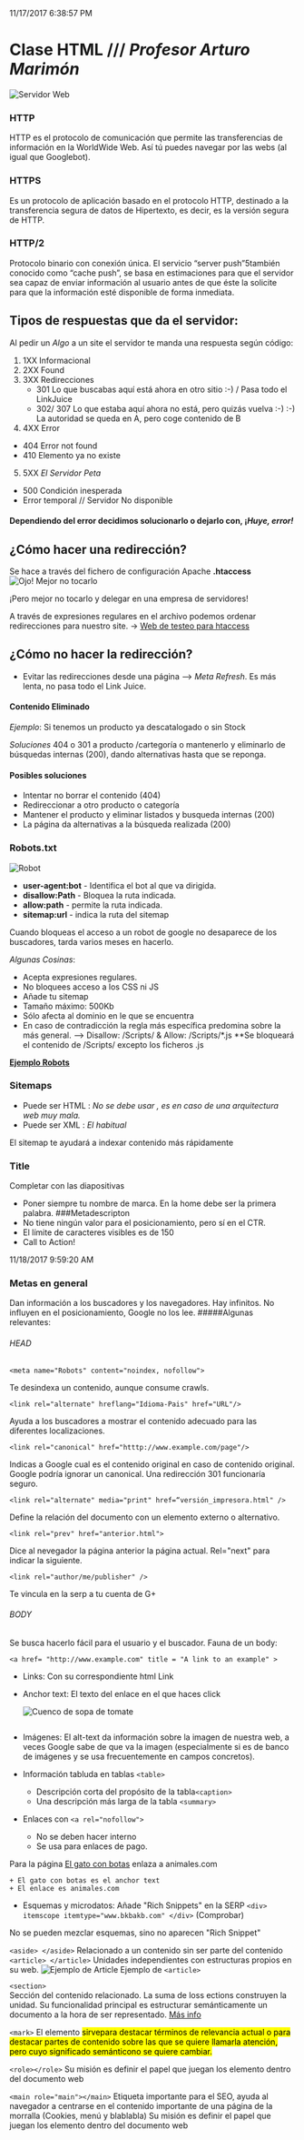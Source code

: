 11/17/2017 6:38:57 PM 

# Clase HTML /// *Profesor Arturo Marimón*


![Servidor Web](http://media02.hongkiat.com/accessible-local-web-server/localtunnerl-cover.jpg)

### HTTP
HTTP es el protocolo de comunicación que permite las transferencias de información en la WorldWide Web. Así tú puedes navegar por las webs (al igual que Googlebot).

### HTTPS

Es un protocolo de aplicación basado en el protocolo HTTP, destinado a la transferencia segura de datos de Hipertexto, es decir, es la versión segura de HTTP.

### HTTP/2
Protocolo binario con conexión única. El servicio “server push”5​ también conocido como “cache push”, se basa en estimaciones para que el servidor sea capaz de enviar información al usuario antes de que éste la solicite para que la información esté disponible de forma inmediata.

## Tipos de respuestas que da el servidor:



Al pedir un *Algo* a un site el servidor te manda una respuesta según código:

1. 1XX Informacional
2. 2XX Found
3. 3XX Redirecciones
	+ 301 Lo que buscabas aquí está ahora en otro sitio :-)  / Pasa todo el LinkJuice 
	+ 302/ 307 Lo que estaba aquí ahora no está, pero quizás vuelva :-) :-)  La autoridad se queda en A, pero coge contenido de B
4. 4XX Error  
  + 404 Error not found 
  + 410 Elemento ya no existe
5. 5XX *El Servidor Peta* 
  + 500 Condición inesperada
  + Error temporal // Servidor No disponible

#### Dependiendo del error decidimos solucionarlo o dejarlo con, ¡*Huye, error!*
## ¿Cómo hacer una redirección?
Se hace a través del fichero de configuración Apache **.htaccess** ![Ojo! Mejor no tocarlo](http://www.i2clipart.com/cliparts/b/d/6/8/clipart-warning-icon-bd68.png)

¡Pero mejor no tocarlo y delegar en una empresa de servidores!

A través de expresiones regulares en el  archivo podemos ordenar redirecciones para nuestro site.
  -> [Web de testeo para htaccess](http://htaccess.mwl.be/)

## ¿Cómo no hacer la redirección?
+ Evitar las redirecciones desde una página --> *Meta Refresh*. Es más lenta, no pasa todo el Link Juice. 

#### Contenido Eliminado
*Ejemplo*: Si tenemos un producto ya descatalogado o sin Stock

*Soluciones* 404 o 301 a producto /cartegoría o mantenerlo y eliminarlo de búsquedas internas (200), dando alternativas hasta que se reponga.

#### Posibles soluciones
 + Intentar no borrar el contenido (404) 
 + Redireccionar a otro producto o categoría 
 + Mantener el producto y eliminar listados y busqueda internas (200)
 + La página da alternativas a la búsqueda realizada (200)

### Robots.txt
![Robot](https://icons8.com/iconizer/files/Human_o2/orig/gnome-robots2.png)

+ **user-agent:bot** - Identifica el bot al que va dirigida.
+ **disallow:Path** - Bloquea la ruta indicada.
+  **allow:path** - permite la ruta indicada.
+  **sitemap:url** - indica la ruta del sitemap

Cuando bloqueas el acceso a un robot de google no desaparece de los buscadores, tarda varios meses en hacerlo.

*Algunas Cosinas*:

+ Acepta expresiones regulares.
+ No bloquees acceso a los CSS ni JS
+ Añade tu sitemap
+ Tamaño máximo: 500Kb
+ Sólo afecta al dominio en le que se encuentra
+ En caso de contradicción la regla más específica predomina sobre la más general. --> Disallow: /Scripts/   &   Allow: /Scripts/*.js  **Se bloqueará el contenido de /Scripts/ excepto los ficheros .js

[**Ejemplo Robots**](http://www.marketingonlinevalencia.com/robots.txt)

### Sitemaps 
+ Puede ser HTML : *No se debe usar , es en caso de una arquitectura web muy mala.*
+ Puede ser XML  : *El habitual*

El sitemap te ayudará a indexar contenido más rápidamente 

### Title
Completar con las diapositivas
+ Poner siempre tu nombre de marca. En la home debe ser la primera palabra.
###Metadescripton
+ No tiene ningún valor para el posicionamiento, pero sí en el CTR.
+ El límite de caracteres visibles es de 150
+ Call to Action!

11/18/2017 9:59:20 AM 

### Metas en general  
Dan información a los buscadores y los navegadores. Hay infinitos. No influyen en el posicionamiento, Google no los lee.
#####Algunas relevantes:
###### HEAD

    <meta name="Robots" content="noindex, nofollow">
Te desindexa un contenido, aunque consume crawls.

    <link rel="alternate" hreflang="Idioma-Pais" href="URL"/>
Ayuda a los buscadores a mostrar el contenido adecuado para las diferentes localizaciones. 

    <link rel="canonical" href="htttp://www.example.com/page"/>
Indicas a Google cual es el contenido original en caso de contenido original. Google podría ignorar un canonical. Una redirección 301 funcionaría seguro.

    <link rel="alternate" media="print" href=“versión_impresora.html" />
Define la relación del documento con un elemento externo o alternativo.

    <link rel="prev" href="anterior.html">
Dice al nevegador la página anterior la página actual. Rel="next" para indicar la siguiente.

    <link rel="author/me/publisher" />
Te vincula en la serp a tu cuenta de G+
###### BODY
Se busca hacerlo fácil para el usuario y el buscador.
Fauna de un body:

    <a href= "http://www.example.com" title = "A link to an example" >

 + Links: Con su correspondiente html Link
 + Anchor text:  El texto del enlace en el que haces click

    <img src="https://misanimales.com/wp-content/uploads/2016/10/crecen-los-gatos.jpg" alt="Cuenco de sopa de tomate" />

    ```<img src="https://misanimales.com/wp-content/uploads/2016/10/crecen-los-gatos.jpg" alt="Cuenco de sopa de tomate" />
	```
 + Imágenes: El alt-text da información sobre la imagen de nuestra web, a veces Google sabe de que va la imagen (especialmente si es de banco de imágenes y se usa frecuentemente en campos concretos). 
 + Información tabluda en tablas ```<table>```
	 + Descripción corta del propósito de la tabla```<caption>```
	 + Una descripción más larga de la tabla ```<summary>``` 
 + Enlaces con ```<a rel="nofollow">```  
	 + No se deben hacer interno
	 + Se usa para enlaces de pago. 

Para la página [El gato con botas](www.animales.com) enlaza a animales.com

	+ El gato con botas es el anchor text
	+ El enlace es animales.com

+ Esquemas y microdatos: Añade "Rich Snippets" en la SERP
```<div> itemscope itemtype="www.bkbakb.com" </div>``` (Comprobar)

No se pueden mezclar esquemas, sino no aparecen "Rich Snippet"

```<aside> </aside>``` Relacionado a un contenido sin ser parte del contenido
```<article> </article>``` Unidades independientes con estructuras propios en su web. 
<img src="http://www.homeandlearn.co.uk/WD/images/chapter6/article_html5.gif" alt="Ejemplo de Article" />
Ejemplo de ```<article>``` 

```<section>```  
Sección del contenido relacionado. La suma de loss ections construyen la unidad. Su funcionalidad principal es estructurar semánticamente un documento a la hora de ser representado. [Más info](http://html5doctor.com/the-section-element/ "Más info")

```<mark>``` 
El elemento <mark> sirvepara destacar términos de relevancia actual o para destacar partes de contenido sobre las que se quiere llamarla atención, pero cuyo significado semánticono se quiere cambiar.

```<role></role>``` Su misión es definir el papel que juegan los elemento dentro del documento web


``<main role="main"></main>`` Etiqueta importante para el SEO, ayuda al navegador a centrarse en el  contenido importante de una página de la morralla (Cookies, menú y blablabla) 
Su misión es definir el papel que juegan los elemento dentro del documento web

